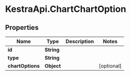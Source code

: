 # KestraApi.ChartChartOption

## Properties

Name | Type | Description | Notes
------------ | ------------- | ------------- | -------------
**id** | **String** |  | 
**type** | **String** |  | 
**chartOptions** | **Object** |  | [optional] 


